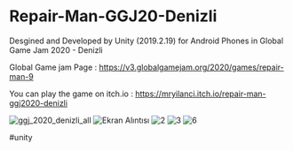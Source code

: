 #   Repair-Man-GGJ20-Denizli

Desgined and Developed by Unity (2019.2.19) for Android Phones in Global Game Jam 2020 - Denizli

Global Game jam Page : https://v3.globalgamejam.org/2020/games/repair-man-9

You can play the game on itch.io :
https://mryilanci.itch.io/repair-man-ggj2020-denizli




![ggj_2020_denizli_all](https://user-images.githubusercontent.com/41707639/136242848-76b4417e-ed91-4a34-ad5a-15d0003979d0.png)
![Ekran Alıntısı](https://user-images.githubusercontent.com/41707639/136243221-03a9d785-c507-41cc-b870-1a124ebe5796.PNG)
![2](https://user-images.githubusercontent.com/41707639/136243518-a03877e8-79a8-4835-8699-e7b6d558fb36.PNG)
![3](https://user-images.githubusercontent.com/41707639/136243520-52aeae75-bfd7-4fe3-9c5c-f24cdef50aaf.PNG)
![6](https://user-images.githubusercontent.com/41707639/136243514-7582ffb9-d6ba-4f72-a340-6c2427b9f6e9.PNG)

#unity
